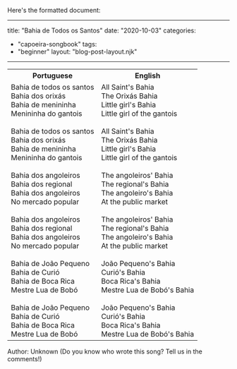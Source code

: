 Here's the formatted document:

---
title: "Bahia de Todos os Santos"
date: "2020-10-03"
categories: 
  - "capoeira-songbook"
tags: 
  - "beginner"
layout: "blog-post-layout.njk"
---

<table class="capoeira-table">
    <tr class="header-row">
        <th>Portuguese</th>
        <th>English</th>
    </tr>
    <tr>
        <td>Bahia de todos os santos<br>
Bahia dos orixás<br>
Bahia de menininha<br>
Menininha do gantois<br>
<br>
Bahia de todos os santos<br>
Bahia dos orixás<br>
Bahia de menininha<br>
Menininha do gantois<br>
<br>
Bahia dos angoleiros<br>
Bahia dos regional<br>
Bahia dos angoleiros<br>
No mercado popular<br>
<br>
Bahia dos angoleiros<br>
Bahia dos regional<br>
Bahia dos angoleiros<br>
No mercado popular<br>
<br>
Bahia de João Pequeno<br>
Bahia de Curió<br>
Bahia de Boca Rica<br>
Mestre Lua de Bobó<br>
<br>
Bahia de João Pequeno<br>
Bahia de Curió<br>
Bahia de Boca Rica<br>
Mestre Lua de Bobó</td>
        <td>All Saint's Bahia<br>
The Orixás Bahia<br>
Little girl's Bahia<br>
Little girl of the gantois<br>
<br>
All Saint's Bahia<br>
The Orixás Bahia<br>
Little girl's Bahia<br>
Little girl of the gantois<br>
<br>
The angoleiros' Bahia<br>
The regional's Bahia<br>
The angoleiro's Bahia<br>
At the public market<br>
<br>
The angoleiros' Bahia<br>
The regional's Bahia<br>
The angoleiro's Bahia<br>
At the public market<br>
<br>
João Pequeno's Bahia<br>
Curió's Bahia<br>
Boca Rica's Bahia<br>
Mestre Lua de Bobó's Bahia<br>
<br>
João Pequeno's Bahia<br>
Curió's Bahia<br>
Boca Rica's Bahia<br>
Mestre Lua de Bobó's Bahia</td>
    </tr>
</table>

<figcaption>

Author: Unknown (Do you know who wrote this song? Tell us in the comments!)

</figcaption>
